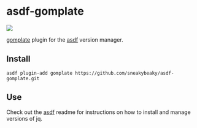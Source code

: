 # asdf-gomplate

![](https://github.com/sneakybeaky/asdf-gomplate/workflows/CI/badge.svg)

[gomplate](https://docs.gomplate.ca/) plugin for the [asdf](https://github.com/asdf-vm/asdf) version manager.

## Install

```
asdf plugin-add gomplate https://github.com/sneakybeaky/asdf-gomplate.git
```

## Use

Check out the [asdf](https://github.com/asdf-vm/asdf) readme for instructions on how to install and manage versions of jq.